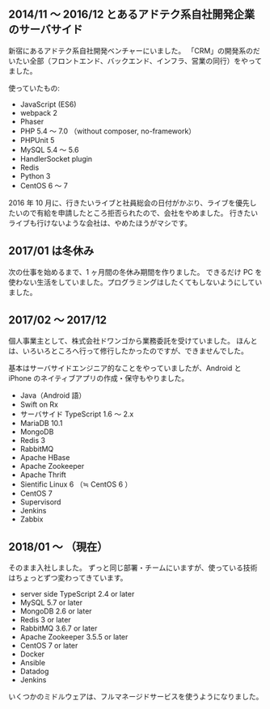 ---
---

## 2014/11 ～ 2016/12 とあるアドテク系自社開発企業のサーバサイド

新宿にあるアドテク系自社開発ベンチャーにいました。
「CRM」の開発系のだいたい全部（フロントエンド、バックエンド、インフラ、営業の同行）をやってました。

使っていたもの:

- JavaScript (ES6)
- webpack 2
- Phaser
- PHP 5.4 ～ 7.0 （without composer, no-framework）
- PHPUnit 5
- MySQL 5.4 ～ 5.6
- HandlerSocket plugin
- Redis
- Python 3
- CentOS 6 ～ 7

2016 年 10 月に、行きたいライブと社員総会の日付がかぶり、ライブを優先したいので有給を申請したところ拒否られたので、会社をやめました。
行きたいライブも行けないような会社は、やめたほうがマシです。

## 2017/01 は冬休み

次の仕事を始めるまで、1 ヶ月間の冬休み期間を作りました。
できるだけ PC を使わない生活をしていました。プログラミングはしたくてもしないようにしていました。

## 2017/02 ～ 2017/12

個人事業主として、株式会社ドワンゴから業務委託を受けていました。
ほんとは、いろいろところへ行って修行したかったのですが、できませんでした。

基本はサーバサイドエンジニア的なことをやっていましたが、Android と iPhone のネイティブアプリの作成・保守もやりました。

- Java（Android 語）
- Swift on Rx
- サーバサイド TypeScript 1.6 ～ 2.x
- MariaDB 10.1
- MongoDB
- Redis 3
- RabbitMQ
- Apache HBase
- Apache Zookeeper
- Apache Thrift
- Sientific Linux 6 （≒ CentOS 6 ）
- CentOS 7
- Supervisord
- Jenkins
- Zabbix

## 2018/01 ～ （現在）

そのまま入社しました。
ずっと同じ部署・チームにいますが、使っている技術はちょっとずつ変わってきています。

- server side TypeScript 2.4 or later
- MySQL 5.7 or later
- MongoDB 2.6 or later
- Redis 3 or later
- RabbitMQ 3.6.7 or later
- Apache Zookeeper 3.5.5 or later
- CentOS 7 or later
- Docker
- Ansible
- Datadog
- Jenkins

いくつかのミドルウェアは、フルマネージドサービスを使うようになりました。
